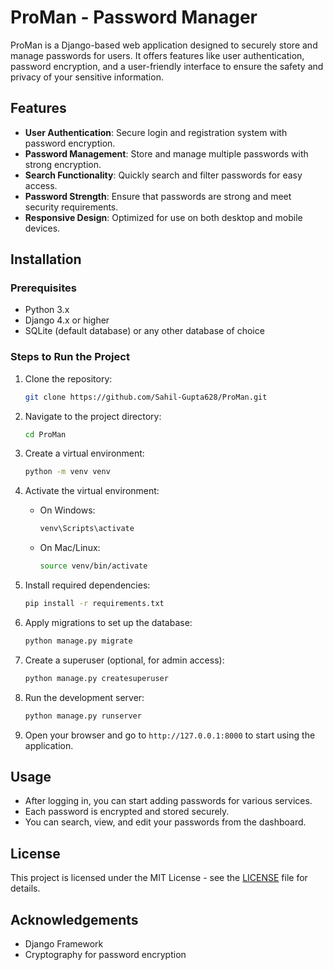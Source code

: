# ProMan - Password Manager

ProMan is a Django-based web application designed to securely store and manage passwords for users. It offers features like user authentication, password encryption, and a user-friendly interface to ensure the safety and privacy of your sensitive information.

## Features

- **User Authentication**: Secure login and registration system with password encryption.
- **Password Management**: Store and manage multiple passwords with strong encryption.
- **Search Functionality**: Quickly search and filter passwords for easy access.
- **Password Strength**: Ensure that passwords are strong and meet security requirements.
- **Responsive Design**: Optimized for use on both desktop and mobile devices.

## Installation

### Prerequisites

- Python 3.x
- Django 4.x or higher
- SQLite (default database) or any other database of choice

### Steps to Run the Project

1. Clone the repository:
    ```bash
    git clone https://github.com/Sahil-Gupta628/ProMan.git
    ```

2. Navigate to the project directory:
    ```bash
    cd ProMan
    ```

3. Create a virtual environment:
    ```bash
    python -m venv venv
    ```

4. Activate the virtual environment:
    - On Windows:
      ```bash
      venv\Scripts\activate
      ```
    - On Mac/Linux:
      ```bash
      source venv/bin/activate
      ```

5. Install required dependencies:
    ```bash
    pip install -r requirements.txt
    ```

6. Apply migrations to set up the database:
    ```bash
    python manage.py migrate
    ```

7. Create a superuser (optional, for admin access):
    ```bash
    python manage.py createsuperuser
    ```

8. Run the development server:
    ```bash
    python manage.py runserver
    ```

9. Open your browser and go to `http://127.0.0.1:8000` to start using the application.

## Usage

- After logging in, you can start adding passwords for various services.
- Each password is encrypted and stored securely.
- You can search, view, and edit your passwords from the dashboard.

## License

This project is licensed under the MIT License - see the [LICENSE](LICENSE) file for details.

## Acknowledgements

- Django Framework
- Cryptography for password encryption
